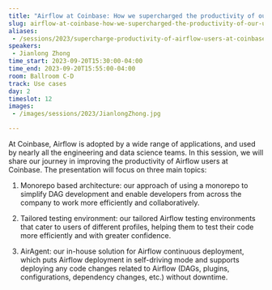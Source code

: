 ```yaml
---
title: "Airflow at Coinbase: How we supercharged the productivity of our users"
slug: airflow-at-coinbase-how-we-supercharged-the-productivity-of-our-users
aliases:
 - /sessions/2023/supercharge-productivity-of-airflow-users-at-coinbase
speakers:
 - Jianlong Zhong
time_start: 2023-09-20T15:30:00-04:00
time_end: 2023-09-20T15:55:00-04:00
room: Ballroom C-D
track: Use cases
day: 2
timeslot: 12
images:
 - /images/sessions/2023/JianlongZhong.jpg

---
```


At Coinbase, Airflow is adopted by a wide range of applications, and used by nearly all the engineering and data science teams. In this session, we will share our journey in improving the productivity of Airflow users at Coinbase. The presentation will focus on three main topics: 
 
 1. Monorepo based architecture: our approach of using a monorepo to simplify DAG development and enable developers from across the company to work more efficiently and collaboratively.
 
 2. Tailored testing environment: our tailored Airflow testing environments that cater to users of different profiles, helping them to test their code more efficiently and with greater confidence.

 3. AirAgent: our in-house solution for Airflow continuous deployment, which puts Airflow deployment in self-driving mode and supports deploying any code changes related to Airflow (DAGs, plugins, configurations, dependency changes, etc.) without downtime.